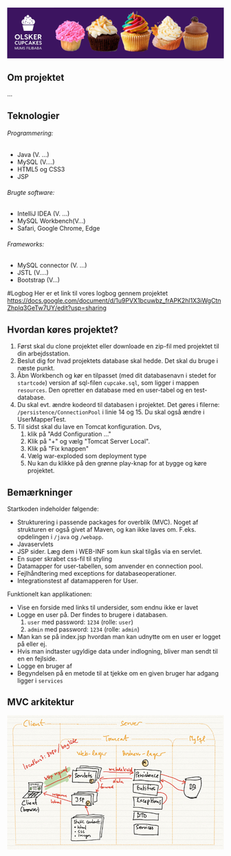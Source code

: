 ![olskers_cupcake](https://raw.githubusercontent.com/OwaisAD/olskers_cupcake/main/src/main/webapp/images/headercupcakeimage.png)



## Om projektet
...

## Teknologier
###### Programmering:
* Java (V. …)
* MySQL (V….)
* HTML5 og CSS3
* JSP

###### Brugte software:
* IntelliJ IDEA (V. …)
* MySQL Workbench(V…)
* Safari, Google Chrome, Edge

###### Frameworks:
* MySQL connector (V. …)
* JSTL (V….)
* Bootstrap (V…)

#Logbog
Her er et link til vores logbog gennem projektet
https://docs.google.com/document/d/1u9PVX1bcuwbz_frAPK2hl1X3iWgCtnZhplq3GeTw7UY/edit?usp=sharing


## Hvordan køres projektet?
1. Først skal du clone projektet eller downloade en zip-fil med projektet til din arbejdsstation.
2. Beslut dig for hvad projektets database skal hedde. Det skal du bruge i næste punkt.
3. Åbn Workbench og kør en tilpasset (med dit databasenavn i stedet for `startcode`) version af sql-filen `cupcake.sql`, som ligger i mappen `resources`. Den opretter en database med en user-tabel og en test-database.
4. Du skal evt. ændre kodeord til databasen i projektet. Det gøres i filerne: `/persistence/ConnectionPool` i linie 14 og 15. Du skal også ændre i UserMapperTest.
5. Til sidst skal du lave en Tomcat konfiguration. Dvs, 
   1. klik på "Add Configuration ..."
   2. Klik på "+" og vælg "Tomcat Server Local".
   3. Klik på "Fix knappen"
   4. Vælg war-exploded som deployment type
   5. Nu kan du klikke på den grønne play-knap for at bygge og køre projektet.

## Bemærkninger

Startkoden indeholder følgende:

- Strukturering i passende packages for overblik (MVC). Noget af strukturen er også givet af Maven, og kan ikke laves om. F.eks. opdelingen i `/java` og `/webapp`.
- Javaservlets
- JSP sider. Læg dem i WEB-INF som kun skal tilgås via en servlet.
- En super skrabet css-fil til styling
- Datamapper for user-tabellen, som anvender en connection pool.
- Fejlhåndtering med exceptions for databaseoperationer.
- Integrationstest af datamapperen for User.

Funktionelt kan applikationen:

- Vise en forside med links til undersider, som endnu ikke er lavet
- Logge en user på. Der findes to brugere i databasen.
    1. `user` med password: `1234` (rolle: `user`)
    2. `admin` med password: `1234` (rolle: `admin`)
- Man kan se på index.jsp hvordan man kan udnytte om en user er logget på eller ej.
- Hvis man indtaster ugyldige data under indlogning, bliver man sendt til en en fejlside.
- Logge en bruger af
- Begyndelsen på en metode til at tjekke om en given bruger har adgang ligger i `services`

## MVC arkitektur

![](documentation/mvc.jpg)

